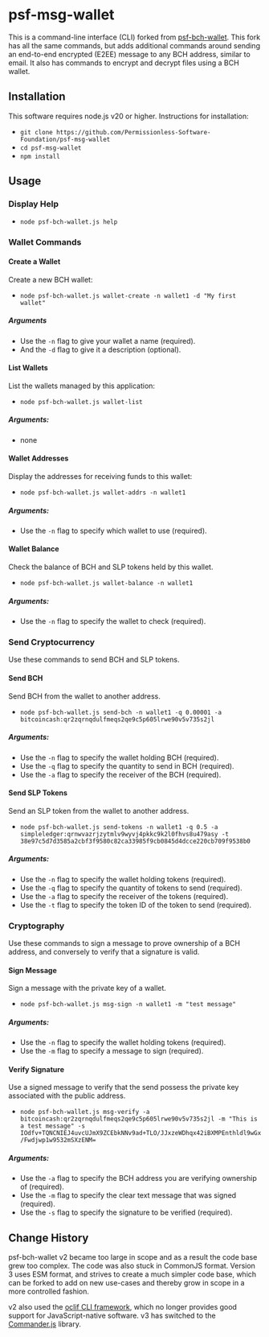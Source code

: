 # psf-msg-wallet

This is a command-line interface (CLI) forked from [psf-bch-wallet](https://github.com/Permissionless-Software-Foundation/psf-bch-wallet). This fork has all the same commands, but adds additional commands around sending an end-to-end encrypted (E2EE) message to any BCH address, similar to email. It also has commands to encrypt and decrypt files using a BCH wallet.

## Installation

This software requires node.js v20 or higher. Instructions for installation:

- `git clone https://github.com/Permissionless-Software-Foundation/psf-msg-wallet`
- `cd psf-msg-wallet`
- `npm install`

## Usage

### Display Help

- `node psf-bch-wallet.js help`

### Wallet Commands

#### Create a Wallet

Create a new BCH wallet:

- `node psf-bch-wallet.js wallet-create -n wallet1 -d "My first wallet"`

##### Arguments
- Use the `-n` flag to give your wallet a name (required).
- And the `-d` flag to give it a description (optional).


#### List Wallets

List the wallets managed by this application:

- `node psf-bch-wallet.js wallet-list`

##### Arguments:
- none


#### Wallet Addresses

Display the addresses for receiving funds to this wallet:

- `node psf-bch-wallet.js wallet-addrs -n wallet1`

##### Arguments:

- Use the `-n` flag to specify which wallet to use (required).


#### Wallet Balance

Check the balance of BCH and SLP tokens held by this wallet.

- `node psf-bch-wallet.js wallet-balance -n wallet1`

##### Arguments:

- Use the `-n` flag to specify the wallet to check (required).


### Send Cryptocurrency

Use these commands to send BCH and SLP tokens.

#### Send BCH

Send BCH from the wallet to another address.

- `node psf-bch-wallet.js send-bch -n wallet1 -q 0.00001 -a bitcoincash:qr2zqrnqdulfmeqs2qe9c5p605lrwe90v5v735s2jl`

##### Arguments:
- Use the `-n` flag to specify the wallet holding BCH (required).
- Use the `-q` flag to specify the quantity to send in BCH (required).
- Use the `-a` flag to specify the receiver of the BCH (required).


#### Send SLP Tokens

Send an SLP token from the wallet to another address.

- `node psf-bch-wallet.js send-tokens -n wallet1 -q 0.5 -a simpleledger:qrnwvazrjzytmlv9wyvj4pkkc9k2l0fhvs8u479asy -t 38e97c5d7d3585a2cbf3f9580c82ca33985f9cb0845d4dcce220cb709f9538b0`

##### Arguments:
- Use the `-n` flag to specify the wallet holding tokens (required).
- Use the `-q` flag to specify the quantity of tokens to send (required).
- Use the `-a` flag to specify the receiver of the tokens (required).
- Use the `-t` flag to specify the token ID of the token to send (required).


### Cryptography

Use these commands to sign a message to prove ownership of a BCH address, and conversely to verify that a signature is valid.

#### Sign Message

Sign a message with the private key of a wallet.

- `node psf-bch-wallet.js msg-sign -n wallet1 -m "test message"`

##### Arguments:
- Use the `-n` flag to specify the wallet holding tokens (required).
- Use the `-m` flag to specify a message to sign (required).

#### Verify Signature

Use a signed message to verify that the send possess the private key associated
with the public address.

- `node psf-bch-wallet.js msg-verify -a bitcoincash:qr2zqrnqdulfmeqs2qe9c5p605lrwe90v5v735s2jl -m "This is a test message" -s IOdfv+TQNCNIEJ4uvcUJmX9ZCEbkNNv9ad+TLO/JJxzeWDhqx42iBXMPEnthldl9wGx/Fwdjwp1w9532mSXzENM=`

##### Arguments:
- Use the `-a` flag to specify the BCH address you are verifying ownership of (required).
- Use the `-m` flag to specify the clear text message that was signed (required).
- Use the `-s` flag to specify the signature to be verified (required).


## Change History

psf-bch-wallet v2 became too large in scope and as a result the code base grew too complex. The code was also stuck in CommonJS format. Version 3 uses ESM format, and strives to create a much simpler code base, which can be forked to add on new use-cases and thereby grow in scope in a more controlled fashion.

v2 also used the [oclif CLI framework](https://oclif.io/), which no longer provides good support for JavaScript-native software. v3 has switched to the [Commander.js](https://github.com/tj/commander.js/) library.
